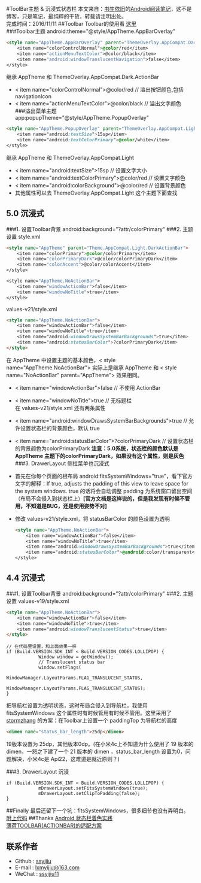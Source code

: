 #ToolBar主题 & 沉浸式状态栏
本文来自：[书生依旧](https://github.com/ssyijiu)的[Android阅读笔记](https://github.com/ssyijiu/Android-ReadingNotes)，这不是博客，只是笔记，最纯粹的干货，转载请注明出处。     
完成时间：2016/11/11
##Toolbar
Toolbar的使用看 [这里](https://zhuanlan.zhihu.com/p/22842375)   
###Toolbar主题
android:theme="@style/AppTheme.AppBarOverlay"
```html
<style name="AppTheme.AppBarOverlay" parent="ThemeOverlay.AppCompat.Dark.ActionBar">
    <item name="colorControlNormal">@color/red</item>
    <item name="actionMenuTextColor">@color/black</item>
    <item name="android:windowTranslucentNavigation">false</item>
</style>
```
继承 AppTheme 和 ThemeOverlay.AppCompat.Dark.ActionBar
- < item name="colorControlNormal">@color/red</item>  // 溢出按钮颜色,包括 navigationIcon
- < item name="actionMenuTextColor">@color/black</item>  // 溢出文字颜色   
###溢出菜单主题  
app:popupTheme="@style/AppTheme.PopupOverlay"  
```html
<style name="AppTheme.PopupOverlay" parent="ThemeOverlay.AppCompat.Light">
    <item name="android:textSize">15sp</item>    
    <item name="android:textColorPrimary">@color/white</item>
</style>
```
继承 AppTheme 和 ThemeOverlay.AppCompat.Light
- < item name="android:textSize">15sp</item> // 设置文字大小
- < item name="android:textColorPrimary">@color/red</item> // 设置文字颜色
- < item name="android:colorBackground">@color/red</item> // 设置背景颜色
- 其他属性可以去 ThemeOverlay.AppCompat.Light 这个主题下面查找
  
## 5.0 沉浸式
###1. 设置Toolbar背景 
android:background="?attr/colorPrimary"
###2. 主题设置
style.xml
```html
<style name="AppTheme" parent="Theme.AppCompat.Light.DarkActionBar">
    <item name="colorPrimary">@color/colorPrimary</item>
    <item name="colorPrimaryDark">@color/colorPrimaryDark</item>
    <item name="colorAccent">@color/colorAccent</item>
</style>

<style name="AppTheme.NoActionBar">
    <item name="windowActionBar">false</item>
    <item name="windowNoTitle">true</item>
</style>
```
values-v21/style.xml
```html
<style name="AppTheme.NoActionBar">
    <item name="windowActionBar">false</item>
    <item name="windowNoTitle">true</item>
    <item name="android:windowDrawsSystemBarBackgrounds">true</item>
    <item name="android:statusBarColor">?colorPrimaryDark</item>
</style>
```
在 AppTheme 中设置主题的基本颜色，< style name="AppTheme.NoActionBar">  实际上是继承 AppTheme 和 < style name="NoActionBar" parent="AppTheme"> 效果相同。  
- < item name="windowActionBar">false</item>  // 不使用 ActionBar
- < item name="windowNoTitle">true</item>       // 无标题栏  
在 values-v21/style.xml 还有两条属性
- < item name="android:windowDrawsSystemBarBackgrounds">true</item> // 允许设置状态栏的背景颜色，默认 true
- < item name="android:statusBarColor">?colorPrimaryDark</item> // 设置状态栏的背景颜色为colorPrimaryDark **注意：5.0系统，状态栏的颜色默认是 AppTheme 主题下的colorPrimaryDark，如果没有这个属性，则是灰色**   
###3. DrawerLayout 侧拉菜单也沉浸式
- 首先在你每个页面的根布局 android:fitsSystemWindows="true"，看下官方文字的解释：If true, adjusts the padding of this view to leave space for the system windows. true 的话将会自动调整 padding 为系统窗口留出空间（布局不会侵入到状态栏上）**[官方文档是这样说的，但是我发现有时候不管用，不知道是BUG，还是使用姿势不对]**
- 修改 values-v21/style.xml，将 statusBarColor 的颜色设置为透明    

    ```html
    <style name="AppTheme.NoActionBar">
        <item name="windowActionBar">false</item>
        <item name="windowNoTitle">true</item>
        <item name="android:windowDrawsSystemBarBackgrounds">true</item>
        <item name="android:statusBarColor">@android:color/transparent</item>
    </style>
    ```

## 4.4 沉浸式
###1. 设置Toolbar背景 
android:background="?attr/colorPrimary"
###2. 主题设置
values-v19/style.xml
```html
<style name="AppTheme.NoActionBar">
    <item name="windowActionBar">false</item>
    <item name="windowNoTitle">true</item>
    <item name="android:windowTranslucentStatus">true</item>
</style>
```
```
// 在代码里设置，和上面效果一样
if (Build.VERSION.SDK_INT < Build.VERSION_CODES.LOLLIPOP) {
            Window window = getWindow();
            // Translucent status bar
            window.setFlags(
                    WindowManager.LayoutParams.FLAG_TRANSLUCENT_STATUS,
                    WindowManager.LayoutParams.FLAG_TRANSLUCENT_STATUS);
}
```

把导航栏设置为透明状态，这时布局会侵入到导航栏，我使用 fitsSystemWindows 这个属性时有时候管用有时候不管用。这里采用了 [stormzhang](http://stormzhang.com/) 的方案：在Toolbar上设置一个 paddingTop 为导航栏的高度  

```html
<dimen name="status_bar_length">25dp</dimen>
```
19版本设置为 25dp，其他版本0dp。(在小米4c上不知道为什么使用了 19 版本的 dimen，一怒之下建了一个 21 版本的 dimen ，status_bar_length 设置为0，问题解决，小米4c是 Api22，这难道是就近原则？)

###3. DrawerLayout 沉浸
```
if (Build.VERSION.SDK_INT < Build.VERSION_CODES.LOLLIPOP) {
            mDrawerLayout.setFitsSystemWindows(true);
            mDrawerLayout.setClipToPadding(false);
}
```
##Finally
最后还留下一个坑：fitsSystemWindows，很多细节也没有弄明白。  
[附上代码](https://github.com/ssyijiu/Android-ReadingNotes/tree/master/Material%20Design/ToolBar)
##Thanks
[Android 状态栏着色实践](http://www.jianshu.com/p/bae25b5eb867)   
[薄荷TOOLBAR(ACTIONBAR)的适配方案](http://stormzhang.com/android/2015/08/16/boohee-toolbar/)   

## 联系作者
- Github : [ssyijiu](https://github.com/ssyijiu)
- E-mail : lxmyijiu@163.com
- WeChat : [ssyijiu11](http://obe5pxv6t.bkt.clouddn.com/weixin.jpg)